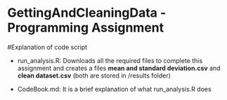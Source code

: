 # GettingAndCleaningData - Programming Assignment

#Explanation of code script

* run_analysis.R: Downloads all the required files to complete this assignment and creates a files **mean and standard deviation.csv** and **clean dataset.csv** (both are stored in /results folder)

* CodeBook.md: It is a brief explanation of what run_analysis.R does
